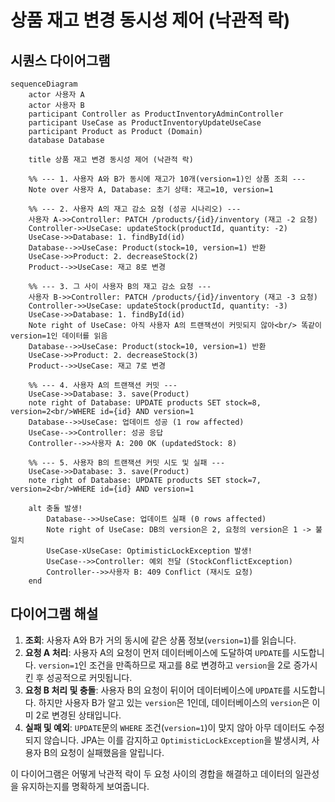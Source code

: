 # 상품 재고 변경 동시성 제어 (낙관적 락)

## 시퀀스 다이어그램

```mermaid
sequenceDiagram
    actor 사용자 A
    actor 사용자 B
    participant Controller as ProductInventoryAdminController
    participant UseCase as ProductInventoryUpdateUseCase
    participant Product as Product (Domain)
    database Database

    title 상품 재고 변경 동시성 제어 (낙관적 락)

    %% --- 1. 사용자 A와 B가 동시에 재고가 10개(version=1)인 상품 조회 ---
    Note over 사용자 A, Database: 초기 상태: 재고=10, version=1

    %% --- 2. 사용자 A의 재고 감소 요청 (성공 시나리오) ---
    사용자 A->>Controller: PATCH /products/{id}/inventory (재고 -2 요청)
    Controller->>UseCase: updateStock(productId, quantity: -2)
    UseCase->>Database: 1. findById(id)
    Database-->>UseCase: Product(stock=10, version=1) 반환
    UseCase->>Product: 2. decreaseStock(2)
    Product-->>UseCase: 재고 8로 변경
    
    %% --- 3. 그 사이 사용자 B의 재고 감소 요청 ---
    사용자 B->>Controller: PATCH /products/{id}/inventory (재고 -3 요청)
    Controller->>UseCase: updateStock(productId, quantity: -3)
    UseCase->>Database: 1. findById(id)
    Note right of UseCase: 아직 사용자 A의 트랜잭션이 커밋되지 않아<br/> 똑같이 version=1인 데이터를 읽음
    Database-->>UseCase: Product(stock=10, version=1) 반환
    UseCase->>Product: 2. decreaseStock(3)
    Product-->>UseCase: 재고 7로 변경

    %% --- 4. 사용자 A의 트랜잭션 커밋 ---
    UseCase->>Database: 3. save(Product)
    note right of Database: UPDATE products SET stock=8, version=2<br/>WHERE id={id} AND version=1
    Database-->>UseCase: 업데이트 성공 (1 row affected)
    UseCase-->>Controller: 성공 응답
    Controller-->>사용자 A: 200 OK (updatedStock: 8)

    %% --- 5. 사용자 B의 트랜잭션 커밋 시도 및 실패 ---
    UseCase->>Database: 3. save(Product)
    note right of Database: UPDATE products SET stock=7, version=2<br/>WHERE id={id} AND version=1
    
    alt 충돌 발생!
        Database-->>UseCase: 업데이트 실패 (0 rows affected)
        Note right of UseCase: DB의 version은 2, 요청의 version은 1 -> 불일치
        UseCase-xUseCase: OptimisticLockException 발생!
        UseCase-->>Controller: 예외 전달 (StockConflictException)
        Controller-->>사용자 B: 409 Conflict (재시도 요청)
    end

```

## 다이어그램 해설

1.  **조회**: 사용자 A와 B가 거의 동시에 같은 상품 정보(`version=1`)를 읽습니다.
2.  **요청 A 처리**: 사용자 A의 요청이 먼저 데이터베이스에 도달하여 `UPDATE`를 시도합니다. `version=1`인 조건을 만족하므로 재고를 8로 변경하고 `version`을 2로 증가시킨 후 성공적으로 커밋됩니다.
3.  **요청 B 처리 및 충돌**: 사용자 B의 요청이 뒤이어 데이터베이스에 `UPDATE`를 시도합니다. 하지만 사용자 B가 알고 있는 `version`은 1인데, 데이터베이스의 `version`은 이미 2로 변경된 상태입니다.
4.  **실패 및 예외**: `UPDATE`문의 `WHERE` 조건(`version=1`)이 맞지 않아 아무 데이터도 수정되지 않습니다. JPA는 이를 감지하고 `OptimisticLockException`을 발생시켜, 사용자 B의 요청이 실패했음을 알립니다.

이 다이어그램은 어떻게 낙관적 락이 두 요청 사이의 경합을 해결하고 데이터의 일관성을 유지하는지를 명확하게 보여줍니다.
